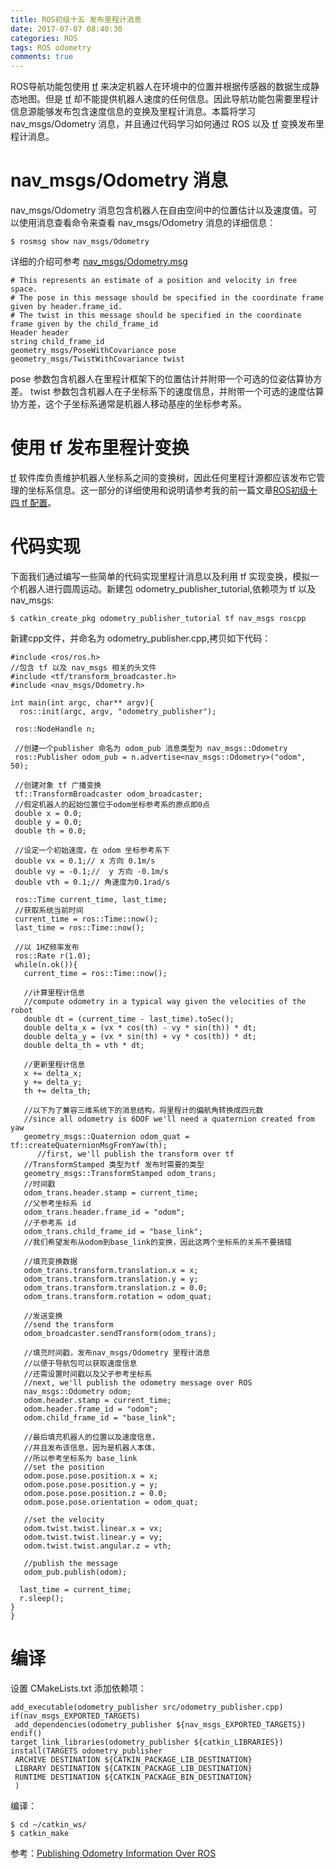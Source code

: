 ```yaml
---
title: ROS初级十五 发布里程计消息
date: 2017-07-07 08:40:30
categories: ROS
tags: ROS odometry
comments: true
---
```

ROS导航功能包使用 [tf](http://wiki.ros.org/tf) 来决定机器人在环境中的位置并根据传感器的数据生成静态地图。但是 [tf](http://wiki.ros.org/tf) 却不能提供机器人速度的任何信息。因此导航功能包需要里程计信息源能够发布包含速度信息的变换及里程计消息。本篇将学习 nav_msgs/Odometry 消息，并且通过代码学习如何通过 ROS 以及 [tf](http://wiki.ros.org/tf) 变换发布里程计消息。
<!--more-->
# nav_msgs/Odometry 消息
nav_msgs/Odometry 消息包含机器人在自由空间中的位置估计以及速度值。可以使用消息查看命令来查看 nav_msgs/Odometry 消息的详细信息：
   ```
 $ rosmsg show nav_msgs/Odometry
   ```
详细的介绍可参考 [nav_msgs/Odometry.msg](http://docs.ros.org/api/nav_msgs/html/msg/Odometry.html) 
   ```
 # This represents an estimate of a position and velocity in free space.  
 # The pose in this message should be specified in the coordinate frame given by header.frame_id.
 # The twist in this message should be specified in the coordinate frame given by the child_frame_id
 Header header
 string child_frame_id
 geometry_msgs/PoseWithCovariance pose
 geometry_msgs/TwistWithCovariance twist
   ```
pose 参数包含机器人在里程计框架下的位置估计并附带一个可选的位姿估算协方差。 twist 参数包含机器人在子坐标系下的速度信息，并附带一个可选的速度估算协方差，这个子坐标系通常是机器人移动基座的坐标参考系。
# 使用 tf 发布里程计变换
[tf](http://wiki.ros.org/tf) 软件库负责维护机器人坐标系之间的变换树，因此任何里程计源都应该发布它管理的坐标系信息。这一部分的详细使用和说明请参考我的前一篇文章[ROS初级十四 tf 配置](http://stevenshi.me/2017/06/08/ros-primary-tutorial-14/#more)。
# 代码实现
下面我们通过编写一些简单的代码实现里程计消息以及利用 tf 实现变换，模拟一个机器人进行圆周运动。新建包 odometry_publisher_tutorial,依赖项为 tf 以及 nav_msgs: 
   ```
 $ catkin_create_pkg odometry_publisher_tutorial tf nav_msgs roscpp
   ```
新建cpp文件，并命名为 odometry_publisher.cpp,拷贝如下代码：
   ```
 #include <ros/ros.h>
   //包含 tf 以及 nav_msgs 相关的头文件
   #include <tf/transform_broadcaster.h>
   #include <nav_msgs/Odometry.h>
  
   int main(int argc, char** argv){
     ros::init(argc, argv, "odometry_publisher");
 
    ros::NodeHandle n;
 
    //创建一个publisher 命名为 odom_pub 消息类型为 nav_msgs::Odometry
    ros::Publisher odom_pub = n.advertise<nav_msgs::Odometry>("odom", 50);
 
    //创建对象 tf 广播变换
    tf::TransformBroadcaster odom_broadcaster;
    //假定机器人的起始位置位于odom坐标参考系的原点即0点
    double x = 0.0;
    double y = 0.0;
    double th = 0.0;
 
    //设定一个初始速度，在 odom 坐标参考系下
    double vx = 0.1;// x 方向 0.1m/s
    double vy = -0.1;//  y 方向 -0.1m/s
    double vth = 0.1;// 角速度为0.1rad/s
 
    ros::Time current_time, last_time;
    //获取系统当前时间
    current_time = ros::Time::now();
    last_time = ros::Time::now();
 
    //以 1HZ频率发布
    ros::Rate r(1.0);
    while(n.ok()){
      current_time = ros::Time::now();
 
      //计算里程计信息
      //compute odometry in a typical way given the velocities of the robot
      double dt = (current_time - last_time).toSec();
      double delta_x = (vx * cos(th) - vy * sin(th)) * dt;
      double delta_y = (vx * sin(th) + vy * cos(th)) * dt;
      double delta_th = vth * dt;
 
      //更新里程计信息
      x += delta_x;
      y += delta_y;
      th += delta_th;
 
      //以下为了兼容三维系统下的消息结构，将里程计的偏航角转换成四元数
      //since all odometry is 6DOF we'll need a quaternion created from yaw
      geometry_msgs::Quaternion odom_quat = tf::createQuaternionMsgFromYaw(th);
         //first, we'll publish the transform over tf
      //TransformStamped 类型为tf 发布时需要的类型
      geometry_msgs::TransformStamped odom_trans;
      //时间戳
      odom_trans.header.stamp = current_time;
      //父参考坐标系 id
      odom_trans.header.frame_id = "odom";
      //子参考系 id
      odom_trans.child_frame_id = "base_link";
      //我们希望发布从odom到base_link的变换，因此这两个坐标系的关系不要搞错
 
      //填充变换数据
      odom_trans.transform.translation.x = x;
      odom_trans.transform.translation.y = y;
      odom_trans.transform.translation.z = 0.0;
      odom_trans.transform.rotation = odom_quat;
 
      //发送变换
      //send the transform
      odom_broadcaster.sendTransform(odom_trans);
 
      //填充时间戳，发布nav_msgs/Odometry 里程计消息
      //以便于导航包可以获取速度信息
      //还需设置时间戳以及父子参考坐标系
      //next, we'll publish the odometry message over ROS
      nav_msgs::Odometry odom;
      odom.header.stamp = current_time;
      odom.header.frame_id = "odom";
      odom.child_frame_id = "base_link";
 
      //最后填充机器人的位置以及速度信息，
      //并且发布该信息，因为是机器人本体，
      //所以参考坐标系为 base_link
      //set the position
      odom.pose.pose.position.x = x;
      odom.pose.pose.position.y = y;
      odom.pose.pose.position.z = 0.0;
      odom.pose.pose.orientation = odom_quat;
 
      //set the velocity
      odom.twist.twist.linear.x = vx;
      odom.twist.twist.linear.y = vy;
      odom.twist.twist.angular.z = vth;
 
      //publish the message
      odom_pub.publish(odom);

     last_time = current_time;
     r.sleep();
   }
 }

   ```

# 编译
设置 CMakeLists.txt 添加依赖项：
   ```
add_executable(odometry_publisher src/odometry_publisher.cpp)
if(nav_msgs_EXPORTED_TARGETS)
	add_dependencies(odometry_publisher ${nav_msgs_EXPORTED_TARGETS})
endif()
target_link_libraries(odometry_publisher ${catkin_LIBRARIES})
install(TARGETS odometry_publisher
	ARCHIVE DESTINATION ${CATKIN_PACKAGE_LIB_DESTINATION}
	LIBRARY DESTINATION ${CATKIN_PACKAGE_LIB_DESTINATION}
	RUNTIME DESTINATION ${CATKIN_PACKAGE_BIN_DESTINATION}
	)
   ```
编译：
   ```
 $ cd ~/catkin_ws/
 $ catkin_make
   ```
参考：[Publishing Odometry Information Over ROS](http://wiki.ros.org/navigation/Tutorials/RobotSetup/Odom)